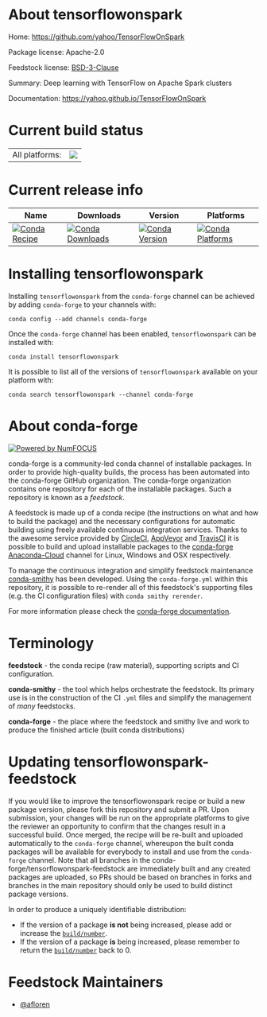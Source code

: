 About tensorflowonspark
=======================

Home: https://github.com/yahoo/TensorFlowOnSpark

Package license: Apache-2.0

Feedstock license: [BSD-3-Clause](https://github.com/conda-forge/tensorflowonspark-feedstock/blob/master/LICENSE.txt)

Summary: Deep learning with TensorFlow on Apache Spark clusters

Documentation: https://yahoo.github.io/TensorFlowOnSpark

Current build status
====================


<table><tr><td>All platforms:</td>
    <td>
      <a href="https://dev.azure.com/conda-forge/feedstock-builds/_build/latest?definitionId=8642&branchName=master">
        <img src="https://dev.azure.com/conda-forge/feedstock-builds/_apis/build/status/tensorflowonspark-feedstock?branchName=master">
      </a>
    </td>
  </tr>
</table>

Current release info
====================

| Name | Downloads | Version | Platforms |
| --- | --- | --- | --- |
| [![Conda Recipe](https://img.shields.io/badge/recipe-tensorflowonspark-green.svg)](https://anaconda.org/conda-forge/tensorflowonspark) | [![Conda Downloads](https://img.shields.io/conda/dn/conda-forge/tensorflowonspark.svg)](https://anaconda.org/conda-forge/tensorflowonspark) | [![Conda Version](https://img.shields.io/conda/vn/conda-forge/tensorflowonspark.svg)](https://anaconda.org/conda-forge/tensorflowonspark) | [![Conda Platforms](https://img.shields.io/conda/pn/conda-forge/tensorflowonspark.svg)](https://anaconda.org/conda-forge/tensorflowonspark) |

Installing tensorflowonspark
============================

Installing `tensorflowonspark` from the `conda-forge` channel can be achieved by adding `conda-forge` to your channels with:

```
conda config --add channels conda-forge
```

Once the `conda-forge` channel has been enabled, `tensorflowonspark` can be installed with:

```
conda install tensorflowonspark
```

It is possible to list all of the versions of `tensorflowonspark` available on your platform with:

```
conda search tensorflowonspark --channel conda-forge
```


About conda-forge
=================

[![Powered by NumFOCUS](https://img.shields.io/badge/powered%20by-NumFOCUS-orange.svg?style=flat&colorA=E1523D&colorB=007D8A)](http://numfocus.org)

conda-forge is a community-led conda channel of installable packages.
In order to provide high-quality builds, the process has been automated into the
conda-forge GitHub organization. The conda-forge organization contains one repository
for each of the installable packages. Such a repository is known as a *feedstock*.

A feedstock is made up of a conda recipe (the instructions on what and how to build
the package) and the necessary configurations for automatic building using freely
available continuous integration services. Thanks to the awesome service provided by
[CircleCI](https://circleci.com/), [AppVeyor](https://www.appveyor.com/)
and [TravisCI](https://travis-ci.com/) it is possible to build and upload installable
packages to the [conda-forge](https://anaconda.org/conda-forge)
[Anaconda-Cloud](https://anaconda.org/) channel for Linux, Windows and OSX respectively.

To manage the continuous integration and simplify feedstock maintenance
[conda-smithy](https://github.com/conda-forge/conda-smithy) has been developed.
Using the ``conda-forge.yml`` within this repository, it is possible to re-render all of
this feedstock's supporting files (e.g. the CI configuration files) with ``conda smithy rerender``.

For more information please check the [conda-forge documentation](https://conda-forge.org/docs/).

Terminology
===========

**feedstock** - the conda recipe (raw material), supporting scripts and CI configuration.

**conda-smithy** - the tool which helps orchestrate the feedstock.
                   Its primary use is in the construction of the CI ``.yml`` files
                   and simplify the management of *many* feedstocks.

**conda-forge** - the place where the feedstock and smithy live and work to
                  produce the finished article (built conda distributions)


Updating tensorflowonspark-feedstock
====================================

If you would like to improve the tensorflowonspark recipe or build a new
package version, please fork this repository and submit a PR. Upon submission,
your changes will be run on the appropriate platforms to give the reviewer an
opportunity to confirm that the changes result in a successful build. Once
merged, the recipe will be re-built and uploaded automatically to the
`conda-forge` channel, whereupon the built conda packages will be available for
everybody to install and use from the `conda-forge` channel.
Note that all branches in the conda-forge/tensorflowonspark-feedstock are
immediately built and any created packages are uploaded, so PRs should be based
on branches in forks and branches in the main repository should only be used to
build distinct package versions.

In order to produce a uniquely identifiable distribution:
 * If the version of a package **is not** being increased, please add or increase
   the [``build/number``](https://conda.io/docs/user-guide/tasks/build-packages/define-metadata.html#build-number-and-string).
 * If the version of a package **is** being increased, please remember to return
   the [``build/number``](https://conda.io/docs/user-guide/tasks/build-packages/define-metadata.html#build-number-and-string)
   back to 0.

Feedstock Maintainers
=====================

* [@afloren](https://github.com/afloren/)

